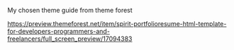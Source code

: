 My chosen theme guide from theme forest 

https://preview.themeforest.net/item/spirit-portfolioresume-html-template-for-developers-programmers-and-freelancers/full_screen_preview/17094383


